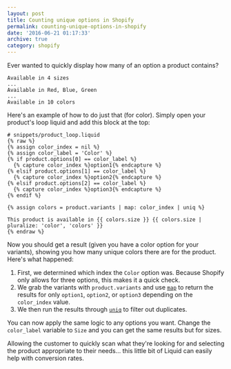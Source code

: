 ```yaml
---
layout: post
title: Counting unique options in Shopify
permalink: counting-unique-options-in-shopify
date: '2016-06-21 01:17:33'
archive: true
category: shopify
---
```



Ever wanted to quickly display how many of an option a product contains?

    Available in 4 sizes
    ...
    Available in Red, Blue, Green
    ...
    Available in 10 colors

Here's an example of how to do just that (for color). Simply open your product's loop liquid and add this block at the top:

```liquid
# snippets/product_loop.liquid
{% raw %}
{% assign color_index = nil %}
{% assign color_label = 'Color' %}
{% if product.options[0] == color_label %}
  {% capture color_index %}option1{% endcapture %}
{% elsif product.options[1] == color_label %}
  {% capture color_index %}option2{% endcapture %}
{% elsif product.options[2] == color_label %}
  {% capture color_index %}option3{% endcapture %}
{% endif %}

{% assign colors = product.variants | map: color_index | uniq %}

This product is available in {{ colors.size }} {{ colors.size | pluralize: 'color', 'colors' }}
{% endraw %}
```

Now you should get a result (given you have a color option for your variants), showing you how many unique colors there are for the product. Here's what happened:

1. First, we determined which index the `Color` option was. Because Shopify only allows for three options, this makes it a quick check.
2. We grab the variants with `product.variants` and use [`map`](https://help.shopify.com/themes/liquid/filters/array-filters#map) to return the results for only `option1`, `option2`, or `option3` depending on the `color_index` value.
3. We then run the results through [`uniq`](https://help.shopify.com/themes/liquid/filters/array-filters#uniq) to filter out duplicates.

You can now apply the same logic to any options you want. Change the `color_label` variable to `Size` and you can get the same results but for sizes.

Allowing the customer to quickly scan what they're looking for and selecting the product appropriate to their needs... this little bit of Liquid can easily help with conversion rates.
